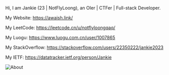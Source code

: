 Hi, I am Jankie (23 \| NotFlyLoong), an OIer \| CTFer \| Full-stack Developer.

My Website: https://awaish.link/

My LeetCode: https://leetcode.cn/u/notflyloongqaq/

My Luogu: https://www.luogu.com.cn/user/1007865

My StackOverflow: https://stackoverflow.com/users/22350222/jankie2023

My IETF: https://datatracker.ietf.org/person/Jankie

![About](https://api.xecades.xyz/api?quote=%E9%98%BF%E7%93%A6&date=2024-05-15&img=1&str=%E6%88%91%E7%9A%84%E7%94%9F%E6%97%A5&github=JankieQwQ&site=https%3A%2F%2Fawaish.link%2F&email=qwq%40awaish.link&luogu=1007865)
